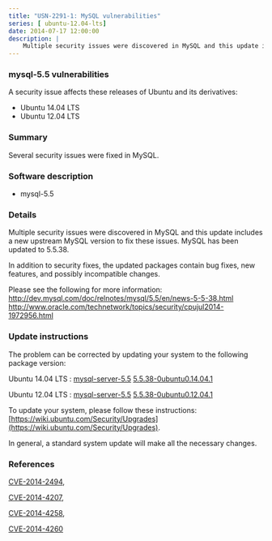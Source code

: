 ```yaml
---
title: "USN-2291-1: MySQL vulnerabilities"
series: [ ubuntu-12.04-lts]
date: 2014-07-17 12:00:00
description: |
    Multiple security issues were discovered in MySQL and this update includes a new upstream MySQL version to fix these issues. MySQL has been updated to 5.5.38.
--- 
```

 
 


### mysql-5.5 vulnerabilities

A security issue affects these releases of Ubuntu and its derivatives:

* Ubuntu 14.04 LTS
* Ubuntu 12.04 LTS

### Summary

Several security issues were fixed in MySQL. 

### Software description

* mysql-5.5 

### Details

Multiple security issues were discovered in MySQL and this update includes a new upstream MySQL version to fix these issues. MySQL has been updated to 5.5.38.

In addition to security fixes, the updated packages contain bug fixes, new features, and possibly incompatible changes.

Please see the following for more information: http://dev.mysql.com/doc/relnotes/mysql/5.5/en/news-5-5-38.html http://www.oracle.com/technetwork/topics/security/cpujul2014-1972956.html 

### Update instructions

The problem can be corrected by updating your system to the following package version:

Ubuntu 14.04 LTS
 : [mysql-server-5.5](https://launchpad.net/ubuntu/+source/mysql-5.5) <span> [5.5.38-0ubuntu0.14.04.1](https://launchpad.net/ubuntu/+source/mysql-5.5/5.5.38-0ubuntu0.14.04.1) </span> 

Ubuntu 12.04 LTS
 : [mysql-server-5.5](https://launchpad.net/ubuntu/+source/mysql-5.5) <span> [5.5.38-0ubuntu0.12.04.1](https://launchpad.net/ubuntu/+source/mysql-5.5/5.5.38-0ubuntu0.12.04.1) </span> 

To update your system, please follow these instructions: [https://wiki.ubuntu.com/Security/Upgrades](https://wiki.ubuntu.com/Security/Upgrades).

In general, a standard system update will make all the necessary changes. 

### References

 
 [CVE-2014-2494](http://people.ubuntu.com/~ubuntu-security/cve/CVE-2014-2494), 

 [CVE-2014-4207](http://people.ubuntu.com/~ubuntu-security/cve/CVE-2014-4207), 

 [CVE-2014-4258](http://people.ubuntu.com/~ubuntu-security/cve/CVE-2014-4258), 

 [CVE-2014-4260](http://people.ubuntu.com/~ubuntu-security/cve/CVE-2014-4260)
 


